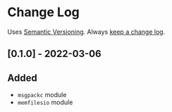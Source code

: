 # Change Log

Uses [Semantic Versioning](https://semver.org/). Always [keep a change
log](https://keepachangelog.com/en/1.0.0/).

## [0.1.0] - 2022-03-06
## Added
- `msgpackc` module
- `memfilesio` module
